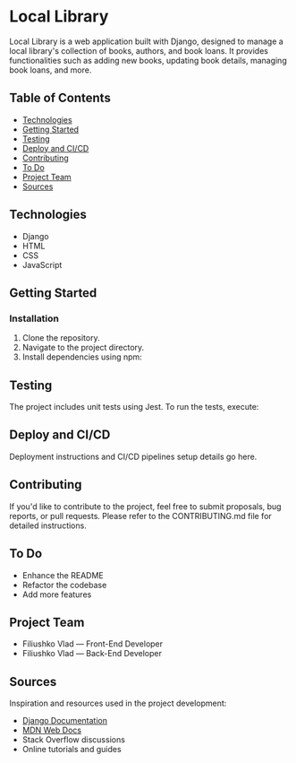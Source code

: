 # Local Library

Local Library is a web application built with Django, designed to manage a local library's collection of books, authors, and book loans. It provides functionalities such as adding new books, updating book details, managing book loans, and more.

## Table of Contents
- [Technologies](#technologies)
- [Getting Started](#getting-started)
- [Testing](#testing)
- [Deploy and CI/CD](#deploy-and-cicd)
- [Contributing](#contributing)
- [To Do](#to-do)
- [Project Team](#project-team)
- [Sources](#sources)

## Technologies
- Django
- HTML
- CSS
- JavaScript


## Getting Started


### Installation
1. Clone the repository.
2. Navigate to the project directory.
3. Install dependencies using npm:


## Testing
The project includes unit tests using Jest. To run the tests, execute:


## Deploy and CI/CD
Deployment instructions and CI/CD pipelines setup details go here.


## Contributing
If you'd like to contribute to the project, feel free to submit proposals, bug reports, or pull requests. Please refer to the CONTRIBUTING.md file for detailed instructions.


## To Do
- Enhance the README
- Refactor the codebase
- Add more features


## Project Team
- Filiushko Vlad — Front-End Developer
- Filiushko Vlad — Back-End Developer


## Sources
Inspiration and resources used in the project development:
- [Django Documentation](https://docs.djangoproject.com/)
- [MDN Web Docs](https://developer.mozilla.org/)
- Stack Overflow discussions
- Online tutorials and guides


